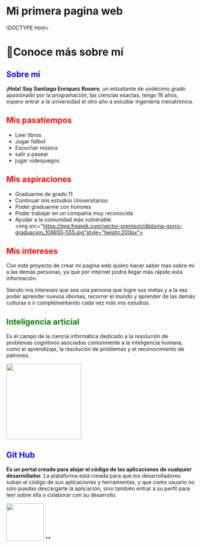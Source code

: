 # Mi primera pagina web
!DOCTYPE html>
<html>

  <head>
    <title> Mi primera página web</title>
  </head>
 <body>
   <h1>👋Conoce más sobre mí</h1>
    <FONT COLOR="light blue">  <h2>Sobre mí</h2></FONT>
    <p><b>¡Hola! Soy Santiago Enriquez Rosero</b>, un estudiante de undécimo grado apasionado por la programación, las ciencias exactas, tengo 16 años, espero entrar a la universidad el otro año a estudiar ingeniería mecatrónica.</p>

<FONT COLOR="red"> <h2>Mis pasatiempos</h2></FONT>
    <ul>
      <li>Leer libros</li>
      <li>Jugar fútbol</li>
      <li>Escuchar música</li>
      <li>salir a pasear</li>
      <li>jugar videojuegos</li>
    </ul>
    
   <FONT COLOR="red"> <h2>Mis aspiraciones</h2></FONT>
    <ul>
      <li>Graduarme de grado 11</li>
      <li>Continuar mis estudios Universitarios</li>
      <li>Poder graduarme con honores</li>
      <li>Poder trabajar en un compañía muy reconocida</li>
      <li>Ayudar a la comunidad más vulnerable</li>
      <img src="https://img.freepik.com/vector-premium/diploma-gorro-graduacion_108855-555.jpg"style="height:200px">
      </ul>
     
  <FONT COLOR="red"> <h2>Mis intereses</h2></FONT>
      <p>Con este proyecto de crear mi pagina web quiero hacer saber mas sobre mi a las demás personas, ya que por internet podrá llegar más rápido esta información.</p>
      <p>Siendo mis intereses que sea una persona que logre sus metas y a la vez poder aprender nuevos idiomas, recorrer el mundo y aprender de las demás culturas e ir complementando cada vez más mis estudios.</p>
  <FONT COLOR="green"> <h2>Inteligencia articial</h2></FONT>
  <p> Es el campo de la ciencia informática dedicado a la resolución de problemas cognitivos asociados comúnmente a la inteligencia humana, como el aprendizaje, la resolución de problemas y el reconocimiento de patrones.</p>
  <img src="https://imagenes.20minutos.es/files/image_990_v3/uploads/imagenes/2023/02/22/inteligencia-artificial.jpeg"style="height:200px">
  <FONT COLOR="blue"> <h2>Git Hub</h2></FONT>
  <p> <b>Es un portal creado para alojar el código de las aplicaciones de cualquier desarrollador.</b> La plataforma está creada para que los desarrolladores suban el código de sus aplicaciones y herramientas, y que como usuario no sólo puedas descargarte la aplicación, sino también entrar a su perfil para leer sobre ella o colaborar con su desarrollo.</p>
   <img src="https://i.blogs.es/bd50eb/github_logo/1366_2000.png"style="height:100px">
</body>
</html>**
